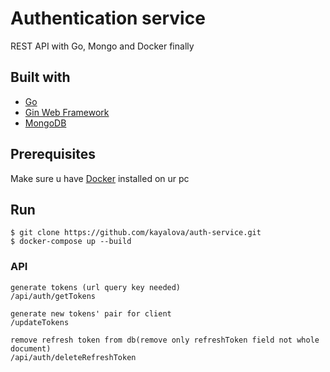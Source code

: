 # Authentication service
REST API with Go, Mongo and Docker finally

## Built with
- [Go](https://golang.org/)
- [Gin Web Framework](https://github.com/gin-gonic/gin)
- [MongoDB](mongodb.com)

## Prerequisites
Make sure u have [Docker](https://www.docker.com/) installed on ur pc

## Run
```
$ git clone https://github.com/kayalova/auth-service.git
$ docker-compose up --build
```

### API
```
generate tokens (url query key needed)
/api/auth/getTokens

generate new tokens' pair for client
/updateTokens

remove refresh token from db(remove only refreshToken field not whole document) 
/api/auth/deleteRefreshToken
```